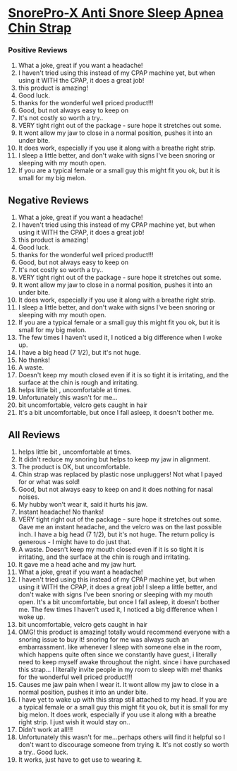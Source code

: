 # [SnorePro-X Anti Snore Sleep Apnea Chin Strap](https://products.checkmycream.com/products/SnorePro-X-Anti-Snore-Sleep-Apnea-Chin-Strap.html)

### Positive Reviews

<ol>
      <li>What a joke, great if you want a headache!</li>
      <li>I haven&#x27;t tried using this instead of my CPAP machine yet, but when using it WITH the CPAP, it does a great job!  </li>
      <li>this product is amazing!</li>
      <li>Good luck.</li>
      <li>thanks for the wonderful well priced product!!!</li>
      <li>Good, but not always easy to keep on</li>
      <li>It&#x27;s not costly so worth a try..  </li>
      <li>VERY tight right out of the package - sure hope it stretches out some.  </li>
      <li>It wont allow my jaw to close in a normal position, pushes it into an under bite.</li>
      <li>It does work, especially if you use it along with a breathe right strip.</li>
      <li>I sleep a little better, and don&#x27;t wake with signs I&#x27;ve been snoring or sleeping with my mouth open.  </li>
      <li>If you are a typical female or a small guy this might fit you ok, but it is small for my big melon.</li>
</ol>


<h2>Negative Reviews</h2>
<ol>
<li> What a joke, great if you want a headache!</li>
<li> I haven&#x27;t tried using this instead of my CPAP machine yet, but when using it WITH the CPAP, it does a great job!  </li>
<li> this product is amazing!</li>
<li> Good luck.</li>
<li> thanks for the wonderful well priced product!!!</li>
<li> Good, but not always easy to keep on</li>
<li> It&#x27;s not costly so worth a try..  </li>
<li> VERY tight right out of the package - sure hope it stretches out some.  </li>
<li> It wont allow my jaw to close in a normal position, pushes it into an under bite.</li>
<li> It does work, especially if you use it along with a breathe right strip.</li>
<li> I sleep a little better, and don&#x27;t wake with signs I&#x27;ve been snoring or sleeping with my mouth open.  </li>
<li> If you are a typical female or a small guy this might fit you ok, but it is small for my big melon.</li>
<li> The few times I haven&#x27;t used it, I noticed a big difference when I woke up.</li>
<li> I have a big head (7 1/2), but it&#x27;s not huge.</li>
<li> No thanks!</li>
<li> A waste.  </li>
<li> Doesn&#x27;t keep my mouth closed even if it is so tight it is irritating, and the surface at the chin is rough and irritating.</li>
<li> helps little bit , uncomfortable at times.</li>
<li> Unfortunately this wasn&#x27;t for me...</li>
<li> bit uncomfortable, velcro gets caught in hair</li>
<li> It&#x27;s a bit uncomfortable, but once I fall asleep, it doesn&#x27;t bother me.  </li>
</ol>

<h2>All Reviews</h2>

<ol>
    <li> helps little bit , uncomfortable at times.</li>
    <li> It didn&#x27;t reduce my snoring but helps to keep my jaw in alignment.</li>
    <li> The product is OK, but uncomfortable.</li>
    <li> Chin strap was replaced by plastic nose unpluggers!  Not what I payed for or what was sold!</li>
    <li> Good, but not always easy to keep on and it does nothing for nasal noises.</li>
    <li> My hubby won&#x27;t wear it, said it hurts his jaw.</li>
    <li> Instant headache!  No thanks!</li>
    <li> VERY tight right out of the package - sure hope it stretches out some.  Gave me an instant headache, and the velcro was on the last possible inch.  I have a big head (7 1/2), but it&#x27;s not huge. The return policy is generous - I might have to do just that.</li>
    <li> A waste.  Doesn&#x27;t keep my mouth closed even if it is so tight it is irritating, and the surface at the chin is rough and irritating.</li>
    <li> It gave me a head ache and my jaw hurt.</li>
    <li> What a joke, great if you want a headache!</li>
    <li> I haven&#x27;t tried using this instead of my CPAP machine yet, but when using it WITH the CPAP, it does a great job!  I sleep a little better, and don&#x27;t wake with signs I&#x27;ve been snoring or sleeping with my mouth open.  It&#x27;s a bit uncomfortable, but once I fall asleep, it doesn&#x27;t bother me.  The few times I haven&#x27;t used it, I noticed a big difference when I woke up.</li>
    <li> bit uncomfortable, velcro gets caught in hair</li>
    <li> OMG! this product is amazing! totally would recommend everyone with a snoring issue to buy it! snoring for me was always such an embarrassment. like whenever I sleep with someone else in the room, which happens quite often since we constantly have guest, i literally need to keep myself awake throughout the night. since i have purchased this strap... I literally invite people in my room to sleep with me! thanks for the wonderful well priced product!!!</li>
    <li> Causes me jaw pain when I wear it.  It wont allow my jaw to close in a normal position, pushes it into an under bite.</li>
    <li> I have yet to wake up with this strap still attached to my head. If you are a typical female or a small guy this might fit you ok, but it is small for my big melon. It does work, especially if you use it along with a breathe right strip. I just wish it would stay on..</li>
    <li> Didn&#x27;t work at all!!!</li>
    <li> Unfortunately this wasn&#x27;t for me...perhaps others will find it helpful so I don&#x27;t want to discourage someone from trying it.  It&#x27;s not costly so worth a try..  Good luck.</li>
    <li> It works, just have to get use to wearing it.</li>
</ol>




